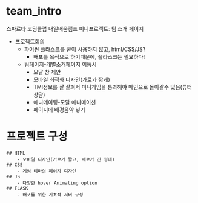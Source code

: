 # team_intro
스파르타 코딩클럽 내일배움캠프 미니프로젝트: 팀 소개 페이지

- 프로젝트회의
    - 파이썬 플라스크를 굳이 사용하지 않고, html/CSS/JS?
        - 배포를 목적으로 하기때문에, 플라스크는 필요하다!
    - 팀페이지-개별소개페이지 이동시
        - 모달 창 제안
        - 모바일 최적화 디자인(가로가 짧게)
        - TMI정보를 잘 살펴서 미니게임을 통과해야 메인으로 돌아갈수 있음(튜터 상담)
        - 애니메이팅-모달 애니메이션
        - 페이지에 배경음악 넣기
        
# 프로젝트 구성
    ## HTML
        - 모바일 디자인(가로가 짧고, 세로가 긴 형태)
    ## CSS
        - 게임 테마의 페이지 디자인
    ## JS
        - 다양한 hover Animating option
    ## FLASK
        - 배포를 위한 기초적 서버 구성

